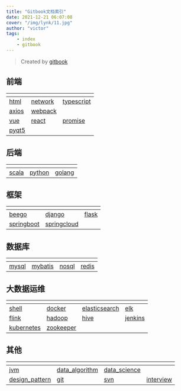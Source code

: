 ```yaml
---
title: "Gitbook文档索引"
date: 2021-12-21 06:07:08 
cover: "/img/lynk/11.jpg"
author: "victor"
tags:
    - index 
    - gitbook
---
```



> Created by [gitbook](https://www.gitbook.com/)
>
## 前端

<div class="table-wrap">
    <table>
        <thead>
        <tr>
            <th></th>
            <th></th>
            <th></th>
        </tr>
        </thead>
        <tbody>
        <tr>
            <td>
                <a href="https://victorfengming.gitee.io/course/front_page/index.html">html</a>
            </td>
            <td>
                <a href="https://victorfengming.gitee.io/course/network/index.html">network</a>
            </td>
            <td>
                <a href="https://victorfengming.gitee.io/typescript/">typescript</a>
            </td>
        </tr>
        <tr>
            <td>
                <a href="https://victorfengming.gitee.io/axios/">axios</a>
            </td>
            <td>
                <a href="https://victorfengming.gitee.io/webpack/">webpack</a>
            </td>
            <td></td>
        </tr>
        <tr>
            <td>
                <a href="https://victorfengming.gitee.io/vue/">vue</a>
            </td>
            <td>
                <a href="https://victorfengming.gitee.io/react/">react</a>
            </td>
            <td>
                <a href="https://victorfengming.gitee.io/promise/">promise</a>
            </td>
        </tr>
        <tr>
            <td>
                <a href="https://victorfengming.gitee.io/course/pyqt5/index.html">pyqt5</a>
            </td>
            <td></td>
            <td></td>
        </tr>
        </tbody>
    </table>
</div>

## 后端
<div class="table-wrap">
    <table>
        <thead>
        <tr>
            <th></th>
            <th></th>
            <th></th>
        </tr>
        </thead>
        <tbody>
        <tr>
            <td>
                <a href="https://victorfengming.gitee.io/scala/">scala</a>
            </td>
            <td>
                <a href="https://victorfengming.gitee.io/course/python_book/index.html">python</a>
            </td>
            <td>
                <a href="https://victorfengming.gitee.io/course/go/index.html">golang</a>
            </td>
        </tr>
        </tbody>
    </table>
</div>

## 框架
<div class="table-wrap">
    <table>
        <thead>
        <tr>
            <th></th>
            <th></th>
            <th></th>
        </tr>
        </thead>
        <tbody>
        <tr>
            <td>
                <a href="https://victorfengming.gitee.io/course/beego/index.html">beego</a>
            </td>
            <td>
                <a href="https://victorfengming.gitee.io/course/django/index.html">django</a>
            </td>
            <td>
                <a href="https://victorfengming.gitee.io/course/flask/index.html">flask</a>
            </td>
        </tr>
        <tr>
            <td>
                <a href="https://victorfengming.gitee.io/springboot/">springboot</a>
            </td>
            <td>
                <a href="https://victorfengming.gitee.io/springcloud/">springcloud</a>
            </td>
            <td></td>
        </tr>
        </tbody>
    </table>
</div>

## 数据库
<div class="table-wrap">
    <table>
        <thead>
        <tr>
            <th></th>
            <th></th>
            <th></th>
            <th></th>
        </tr>
        </thead>
        <tbody>
        <tr>
            <td>
                <a href="https://victorfengming.gitee.io/course/mysql/index.html">mysql</a>
            </td>
            <td>
                <a href="https://victorfengming.gitee.io/course/mybatis/index.html">mybatis</a>
            </td>
            <td>
                <a href="https://victorfengming.gitee.io/course/nosql/index.html">nosql</a>
            </td>
            <td>
                <a href="https://victorfengming.gitee.io/course/redis/index.html">redis</a>
            </td>
        </tr>
        </tbody>
    </table>
</div>

## 大数据运维
<div class="table-wrap">
    <table>
        <thead>
        <tr>
            <th></th>
            <th></th>
            <th></th>
            <th></th>
        </tr>
        </thead>
        <tbody>
        <tr>
            <td>
                <a href="https://victorfengming.gitee.io/shell/">shell</a>
            </td>
            <td>
                <a href="https://victorfengming.gitee.io/docker/">docker</a>
            </td>
            <td>
                <a href="https://victorfengming.gitee.io/course/elasticsearch/index.html">elasticsearch</a>
            </td>
            <td>
                <a href="https://victorfengming.gitee.io/elk/">elk</a>
            </td>
        </tr>
        <tr>
            <td>
                <a href="https://victorfengming.gitee.io/flink/">flink</a>
            </td>
            <td>
                <a href="https://victorfengming.gitee.io/hadoop/">hadoop</a>
            </td>
            <td>
                <a href="https://victorfengming.gitee.io/hive/">hive</a>
            </td>
            <td>
                <a href="https://victorfengming.gitee.io/course/jenkins/index.html">jenkins</a>
            </td>
        </tr>
        <tr>
            <td>
                <a href="https://victorfengming.gitee.io/kubernetes/">kubernetes</a>
            </td>
            <td>
                <a href="https://victorfengming.gitee.io/zookeeper/">zookeeper</a>
            </td>
            <td></td>
            <td></td>
        </tr>
        </tbody>
    </table>
</div>

## 其他
<div class="table-wrap">
    <table>
        <thead>
        <tr>
            <th></th>
            <th></th>
            <th></th>
            <th></th>
        </tr>
        </thead>
        <tbody>
        <tr>
            <td>
                <a href="https://victorfengming.gitee.io/jvm/">jvm</a>
            </td>
            <td>
                <a href="https://victorfengming.gitee.io/data_algorithm/">data_algorithm</a>
            </td>
            <td>
                <a href="https://victorfengming.gitee.io/course/data_science/index.html">data_science</a>
            </td>
            <td></td>
        </tr>
        <tr>
            <td>
                <a href="https://victorfengming.gitee.io/design_pattern/">design_pattern</a>
            </td>
            <td>
                <a href="https://victorfengming.gitee.io/course/git/index.html">git</a>
            </td>
            <td>
                <a href="https://victorfengming.gitee.io/course/svn/index.html">svn</a>
            </td>
            <td>
                <a href="https://victorfengming.gitee.io/interview/">interview</a>
            </td>
        </tr>
        </tbody>
    </table>
</div>


